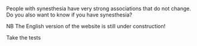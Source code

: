 People with synesthesia have very strong associations that do not change. Do you also want to know if you have synesthesia?

NB The English version of the website is still under construction!

<startbutton><slot>Take the tests</slot></startbutton>
